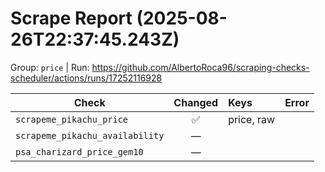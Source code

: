 # Scrape Report (2025-08-26T22:37:45.243Z)

Group: `price`  |  Run: https://github.com/AlbertoRoca96/scraping-checks-scheduler/actions/runs/17252116928

| Check | Changed | Keys | Error |
|---|:---:|:--|:--|
| `scrapeme_pikachu_price` | ✅ | price, raw |  |
| `scrapeme_pikachu_availability` | — |  |  |
| `psa_charizard_price_gem10` | — |  |  |
